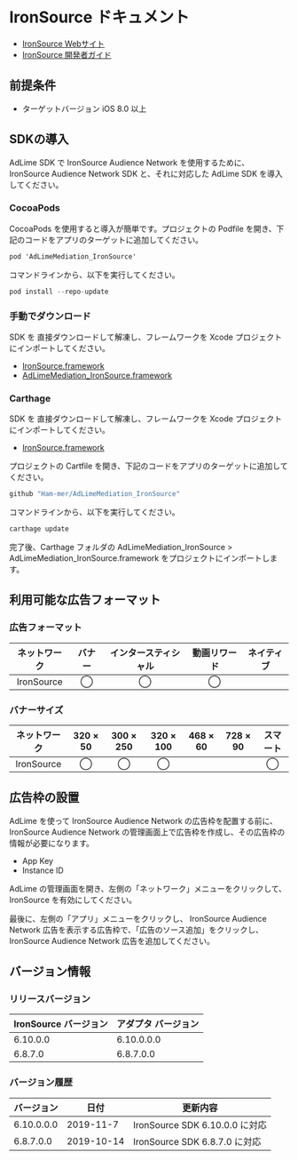 # IronSource ドキュメント
- [IronSource Webサイト](https://ironsrc.com/)
- [IronSource 開発者ガイド](https://developers.ironsrc.com/ironsource-mobile/ios/ios-sdk/#step-1)

## 前提条件
- ターゲットバージョン iOS 8.0 以上

## SDKの導入
AdLime SDK で IronSource Audience Network を使用するために、 IronSource Audience Network SDK と、それに対応した AdLime SDK を導入してください。

### CocoaPods

CocoaPods を使用すると導入が簡単です。プロジェクトの Podfile を開き、下記のコードをアプリのターゲットに追加してください。
```objectivec
pod 'AdLimeMediation_IronSource'
```

コマンドラインから、以下を実行してください。
```objectivec
pod install --repo-update
```

### 手動でダウンロード
SDK を 直接ダウンロードして解凍し、フレームワークを Xcode プロジェクトにインポートしてください。
- [IronSource.framework](https://dl.bintray.com/ironsource-mobile/ios-sdk/IronSource6.10.0.zip)
- [AdLimeMediation_IronSource.framework](https://github.com/Ham-mer/AdLime-iOS-Pub/raw/master/DownloadZip/AdLimeMediation_IronSource/6.10.0.0.0.zip)

### Carthage
SDK を 直接ダウンロードして解凍し、フレームワークを Xcode プロジェクトにインポートしてください。
- [IronSource.framework](https://dl.bintray.com/ironsource-mobile/ios-sdk/IronSource6.10.0.zip)

プロジェクトの Cartfile を開き、下記のコードをアプリのターゲットに追加してください。
```objectivec
github "Ham-mer/AdLimeMediation_IronSource"
```

コマンドラインから、以下を実行してください。
```objectivec
carthage update
```

完了後、Carthage フォルダの AdLimeMediation_IronSource > AdLimeMediation_IronSource.framework をプロジェクトにインポートします。

## 利用可能な広告フォーマット

### 広告フォーマット
|ネットワーク|バナー|インタースティシャル|動画リワード|ネイティブ|
|:-----:|:----:|:----------:|:------:|:----:|
|IronSource  |◯     | ◯          |◯       |     |

### バナーサイズ
|ネットワーク  |320 × 50  |300 × 250   |320 × 100  |468 × 60  |728 × 90  |スマート    |
|:-------:|:------:|:--------:|:-------:|:------:|:------:|:-------:|
|IronSource    |◯       |◯         |◯        |        |        |  ◯       |

## 広告枠の設置
AdLime を使って IronSource Audience Network の広告枠を配置する前に、IronSource Audience Network の管理画面上で広告枠を作成し、その広告枠の情報が必要になります。
- App Key
- Instance ID

AdLime の管理画面を開き、左側の「ネットワーク」メニューをクリックして、 IronSource を有効にしてください。

最後に、左側の「アプリ」メニューをクリックし、 IronSource Audience Network 広告を表示する広告枠で、「広告のソース追加」をクリックし、 IronSource Audience Network 広告を追加してください。

## バージョン情報

### リリースバージョン
| IronSource バージョン | アダプタ バージョン |
|:--------------------|:----------------|
| 6.10.0.0            | 6.10.0.0.0       |
| 6.8.7.0             | 6.8.7.0.0        |

### バージョン履歴
| バージョン  | 日付       | 更新内容                              |
|-----------|------------|-----------------------------------|
| 6.10.0.0.0| 2019-11-7  | IronSource SDK 6.10.0.0 に対応|
| 6.8.7.0.0 | 2019-10-14 | IronSource SDK 6.8.7.0 に対応|
